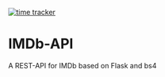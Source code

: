 [![time tracker](https://wakatime.com/badge/github/chauhannaman98/IMDb-API.svg)](https://wakatime.com/badge/github/chauhannaman98/IMDb-API)

# IMDb-API
A REST-API for IMDb based on Flask and bs4
